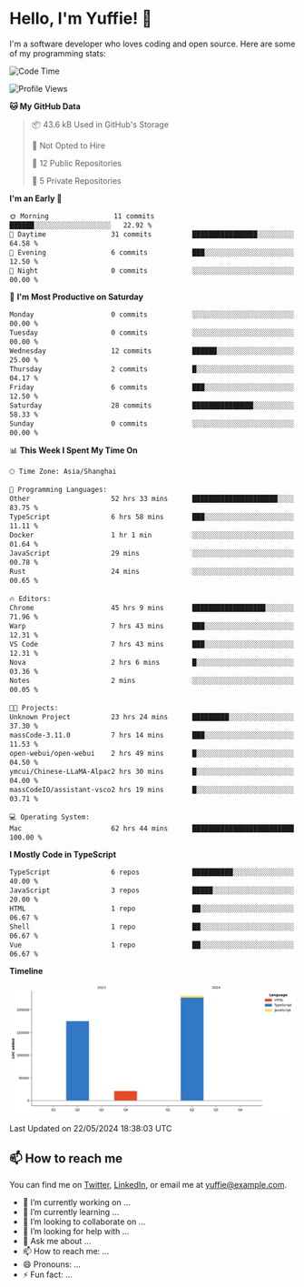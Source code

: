 
# Hello, I'm Yuffie! 👋

I'm a software developer who loves coding and open source. Here are some of my programming stats:

<!--START_SECTION:waka-->
![Code Time](http://img.shields.io/badge/Code%20Time-358%20hrs%2058%20mins-blue)

![Profile Views](http://img.shields.io/badge/Profile%20Views-1-blue)

**🐱 My GitHub Data** 

> 📦 43.6 kB Used in GitHub's Storage 
 > 
> 🚫 Not Opted to Hire
 > 
> 📜 12 Public Repositories 
 > 
> 🔑 5 Private Repositories 
 > 
**I'm an Early 🐤** 

```text
🌞 Morning                11 commits          ██████░░░░░░░░░░░░░░░░░░░   22.92 % 
🌆 Daytime                31 commits          ████████████████░░░░░░░░░   64.58 % 
🌃 Evening                6 commits           ███░░░░░░░░░░░░░░░░░░░░░░   12.50 % 
🌙 Night                  0 commits           ░░░░░░░░░░░░░░░░░░░░░░░░░   00.00 % 
```
📅 **I'm Most Productive on Saturday** 

```text
Monday                   0 commits           ░░░░░░░░░░░░░░░░░░░░░░░░░   00.00 % 
Tuesday                  0 commits           ░░░░░░░░░░░░░░░░░░░░░░░░░   00.00 % 
Wednesday                12 commits          ██████░░░░░░░░░░░░░░░░░░░   25.00 % 
Thursday                 2 commits           █░░░░░░░░░░░░░░░░░░░░░░░░   04.17 % 
Friday                   6 commits           ███░░░░░░░░░░░░░░░░░░░░░░   12.50 % 
Saturday                 28 commits          ███████████████░░░░░░░░░░   58.33 % 
Sunday                   0 commits           ░░░░░░░░░░░░░░░░░░░░░░░░░   00.00 % 
```


📊 **This Week I Spent My Time On** 

```text
🕑︎ Time Zone: Asia/Shanghai

💬 Programming Languages: 
Other                    52 hrs 33 mins      █████████████████████░░░░   83.75 % 
TypeScript               6 hrs 58 mins       ███░░░░░░░░░░░░░░░░░░░░░░   11.11 % 
Docker                   1 hr 1 min          ░░░░░░░░░░░░░░░░░░░░░░░░░   01.64 % 
JavaScript               29 mins             ░░░░░░░░░░░░░░░░░░░░░░░░░   00.78 % 
Rust                     24 mins             ░░░░░░░░░░░░░░░░░░░░░░░░░   00.65 % 

🔥 Editors: 
Chrome                   45 hrs 9 mins       ██████████████████░░░░░░░   71.96 % 
Warp                     7 hrs 43 mins       ███░░░░░░░░░░░░░░░░░░░░░░   12.31 % 
VS Code                  7 hrs 43 mins       ███░░░░░░░░░░░░░░░░░░░░░░   12.31 % 
Nova                     2 hrs 6 mins        █░░░░░░░░░░░░░░░░░░░░░░░░   03.36 % 
Notes                    2 mins              ░░░░░░░░░░░░░░░░░░░░░░░░░   00.05 % 

🐱‍💻 Projects: 
Unknown Project          23 hrs 24 mins      █████████░░░░░░░░░░░░░░░░   37.30 % 
massCode-3.11.0          7 hrs 14 mins       ███░░░░░░░░░░░░░░░░░░░░░░   11.53 % 
open-webui/open-webui    2 hrs 49 mins       █░░░░░░░░░░░░░░░░░░░░░░░░   04.50 % 
ymcui/Chinese-LLaMA-Alpac2 hrs 30 mins       █░░░░░░░░░░░░░░░░░░░░░░░░   04.00 % 
massCodeIO/assistant-vsco2 hrs 19 mins       █░░░░░░░░░░░░░░░░░░░░░░░░   03.71 % 

💻 Operating System: 
Mac                      62 hrs 44 mins      █████████████████████████   100.00 % 
```

**I Mostly Code in TypeScript** 

```text
TypeScript               6 repos             ██████████░░░░░░░░░░░░░░░   40.00 % 
JavaScript               3 repos             █████░░░░░░░░░░░░░░░░░░░░   20.00 % 
HTML                     1 repo              ██░░░░░░░░░░░░░░░░░░░░░░░   06.67 % 
Shell                    1 repo              ██░░░░░░░░░░░░░░░░░░░░░░░   06.67 % 
Vue                      1 repo              ██░░░░░░░░░░░░░░░░░░░░░░░   06.67 % 
```



**Timeline**

![Lines of Code chart](https://raw.githubusercontent.com/macoswk/macoswk/main/assets/bar_graph.png)


 Last Updated on 22/05/2024 18:38:03 UTC
<!--END_SECTION:waka-->

## 📫 How to reach me

You can find me on [Twitter](https://twitter.com/Yuffie), [LinkedIn](https://www.linkedin.com/in/Yuffie/), or email me at yuffie@example.com.

- 🔭 I’m currently working on ...
- 🌱 I’m currently learning ...
- 👯 I’m looking to collaborate on ...
- 🤔 I’m looking for help with ...
- 💬 Ask me about ...
- 📫 How to reach me: ...
- 😄 Pronouns: ...
- ⚡ Fun fact: ...
